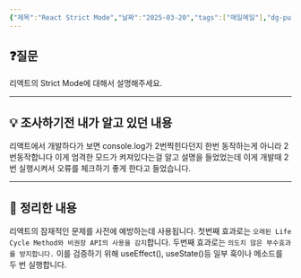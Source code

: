 ```yaml
---
{"제목":"React Strict Mode","날짜":"2025-03-20","tags":["매일메일"],"dg-publish":true,"permalink":"/매일메일/25년3월/React Strict Mode/","dgPassFrontmatter":true,"updated":"2025-05-08T04:41:04.736+09:00"}
---
```


## ❓질문

리액트의 Strict Mode에 대해서 설명해주세요.

---
## 💡 조사하기전 내가 알고 있던 내용

리액트에서 개발하다가 보면 console.log가 2번찍힌다던지 한번 동작하는게 아니라 2번동작합니다 이게 엄격한 모드가 켜져있다는걸 알고 설명을 들었었는데 이게 개발때 2번 실행시켜서 오류를 체크하기 좋게 한다고 들었습니다.

---
## 🏫 정리한 내용

리액트의 잠재적인 문제를 사전에 예방하는데 사용됩니다.
첫번째 효과로는 `오래된 Life Cycle Method와 비권장 API의 사용을 감지`합니다.
두번째 효과로는 `의도치 않은 부수효과를 방지합니다.` 이를 검증하기 위해 useEffect(), useState()등 일부 훅이나 메소드를 두 번 실행합니다.